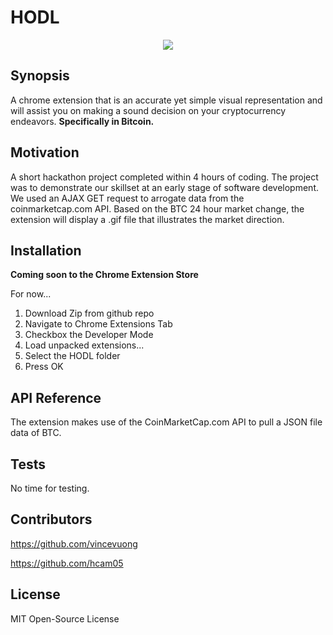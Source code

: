 # HODL

<p align="center">
  <img src="https://github.com/vincevuong/HODL/blob/master/Images/btc_crazyCoaster.gif?raw=true">
</p>

## Synopsis

A chrome extension that is an accurate yet simple visual representation and will assist you on making a sound decision on your cryptocurrency endeavors. **Specifically in Bitcoin.**

## Motivation

A short hackathon project completed within 4 hours of coding. The project was to demonstrate our skillset at an early stage of software development. We used an AJAX GET request to arrogate data from the coinmarketcap.com API. Based on the BTC 24 hour market change, the extension will display a .gif file that illustrates the market direction.


## Installation

**Coming soon to the Chrome Extension Store**

For now...
1. Download Zip from github repo
2. Navigate to Chrome Extensions Tab
3. Checkbox the Developer Mode
4. Load unpacked extensions...
5. Select the HODL folder
6. Press OK

## API Reference

The extension makes use of the CoinMarketCap.com API to pull a JSON file data of BTC.

## Tests

No time for testing.

## Contributors

https://github.com/vincevuong

https://github.com/hcam05

## License

MIT Open-Source License

